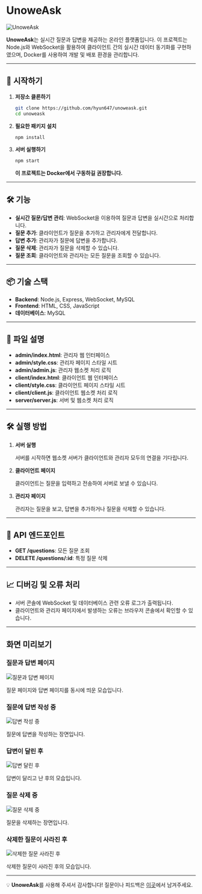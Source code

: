 # UnoweAsk

![UnoweAsk](https://github.com/Hyun647/hyun647.github.io/blob/master/images/UnoweAsk_img1.png?raw=true)

**UnoweAsk**는 실시간 질문과 답변을 제공하는 온라인 플랫폼입니다. 이 프로젝트는 Node.js와 WebSocket을 활용하여 클라이언트 간의 실시간 데이터 동기화를 구현하였으며, Docker를 사용하여 개발 및 배포 환경을 관리합니다.

---

## 🚀 시작하기

1. **저장소 클론하기**
   ```bash
   git clone https://github.com/hyun647/unoweask.git
   cd unoweask
   ```

2. **필요한 패키지 설치**
   ```bash
   npm install
   ```

3. **서버 실행하기**
   ```bash
   npm start
   ```

   **이 프로젝트는 Docker에서 구동하길 권장합니다.**

---

## 🛠 기능

- **실시간 질문/답변 관리**: WebSocket을 이용하여 질문과 답변을 실시간으로 처리합니다.
- **질문 추가**: 클라이언트가 질문을 추가하고 관리자에게 전달합니다.
- **답변 추가**: 관리자가 질문에 답변을 추가합니다.
- **질문 삭제**: 관리자가 질문을 삭제할 수 있습니다.
- **질문 조회**: 클라이언트와 관리자는 모든 질문을 조회할 수 있습니다.

---

## 📦 기술 스택

- **Backend**: Node.js, Express, WebSocket, MySQL
- **Frontend**: HTML, CSS, JavaScript
- **데이터베이스**: MySQL

---

## 📝 파일 설명

- **admin/index.html**: 관리자 웹 인터페이스
- **admin/style.css**: 관리자 페이지 스타일 시트
- **admin/admin.js**: 관리자 웹소켓 처리 로직
- **client/index.html**: 클라이언트 웹 인터페이스
- **client/style.css**: 클라이언트 페이지 스타일 시트
- **client/client.js**: 클라이언트 웹소켓 처리 로직
- **server/server.js**: 서버 및 웹소켓 처리 로직

---

## 🛠 실행 방법

1. **서버 실행**

   서버를 시작하면 웹소켓 서버가 클라이언트와 관리자 모두의 연결을 기다립니다.

2. **클라이언트 페이지**

   클라이언트는 질문을 입력하고 전송하여 서버로 보낼 수 있습니다.

3. **관리자 페이지**

   관리자는 질문을 보고, 답변을 추가하거나 질문을 삭제할 수 있습니다.

---

## 📜 API 엔드포인트

- **GET /questions**: 모든 질문 조회
- **DELETE /questions/:id**: 특정 질문 삭제

---

## 📈 디버깅 및 오류 처리

- 서버 콘솔에 WebSocket 및 데이터베이스 관련 오류 로그가 출력됩니다.
- 클라이언트와 관리자 페이지에서 발생하는 오류는 브라우저 콘솔에서 확인할 수 있습니다.

---

## 화면 미리보기

### 질문과 답변 페이지

![질문과 답변 페이지](https://github.com/Hyun647/hyun647.github.io/blob/master/images/UnoweAsk_img1.png?raw=true)

질문 페이지와 답변 페이지를 동시에 띄운 모습입니다.

### 질문에 답변 작성 중

![답변 작성 중](https://github.com/Hyun647/hyun647.github.io/blob/master/images/UnoweAsk_img2.png?raw=true)

질문에 답변을 작성하는 장면입니다.

### 답변이 달린 후

![답변 달린 후](https://github.com/Hyun647/hyun647.github.io/blob/master/images/UnoweAsk_img3.png?raw=true)

답변이 달리고 난 후의 모습입니다.

### 질문 삭제 중

![질문 삭제 중](https://github.com/Hyun647/hyun647.github.io/blob/master/images/UnoweAsk_img4.png?raw=true)

질문을 삭제하는 장면입니다.

### 삭제한 질문이 사라진 후

![삭제한 질문 사라진 후](https://github.com/Hyun647/hyun647.github.io/blob/master/images/UnoweAsk_img5.png?raw=true)

삭제한 질문이 사라진 후의 모습입니다.

---
💡 **UnoweAsk**를 사용해 주셔서 감사합니다! 질문이나 피드백은 [이곳](https://github.com/hyun647/unoweask/issues)에서 남겨주세요.
